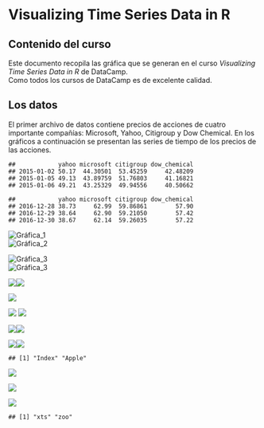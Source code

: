 Visualizing Time Series Data in R
================

## Contenido del curso

Este documento recopila las gráfica que se generan en el curso
*Visualizing Time Series Data in R* de DataCamp.  
Como todos los cursos de DataCamp es de excelente calidad.

## Los datos

El primer archivo de datos contiene precios de acciones de cuatro
importante compañías: Microsoft, Yahoo, Citigroup y Dow Chemical. En los
gráficos a continuación se presentan las series de tiempo de los precios
de las acciones.

    ##            yahoo microsoft citigroup dow_chemical
    ## 2015-01-02 50.17  44.30501  53.45259     42.48209
    ## 2015-01-05 49.13  43.89759  51.76803     41.16821
    ## 2015-01-06 49.21  43.25329  49.94556     40.50662

    ##            yahoo microsoft citigroup dow_chemical
    ## 2016-12-28 38.73     62.99  59.86861        57.90
    ## 2016-12-29 38.64     62.90  59.21050        57.42
    ## 2016-12-30 38.67     62.14  59.26035        57.22

<img src="codigo_curso2_files/figure-gfm/unnamed-chunk-3-1.png" title="Gráfica_1" alt="Gráfica_1" style="display: block; margin: auto;" />

<img src="codigo_curso2_files/figure-gfm/unnamed-chunk-4-1.png" title="Gráfica_2" alt="Gráfica_2" style="display: block; margin: auto;" />

<img src="codigo_curso2_files/figure-gfm/unnamed-chunk-5-1.png" title="Gráfica_3" alt="Gráfica_3" style="display: block; margin: auto;" /><img src="codigo_curso2_files/figure-gfm/unnamed-chunk-5-2.png" title="Gráfica_3" alt="Gráfica_3" style="display: block; margin: auto;" />

![](codigo_curso2_files/figure-gfm/unnamed-chunk-6-1.png)<!-- -->![](codigo_curso2_files/figure-gfm/unnamed-chunk-6-2.png)<!-- -->

![](codigo_curso2_files/figure-gfm/unnamed-chunk-7-1.png)<!-- -->

![](codigo_curso2_files/figure-gfm/unnamed-chunk-8-1.png)<!-- -->
![](codigo_curso2_files/figure-gfm/unnamed-chunk-9-1.png)<!-- -->

![](codigo_curso2_files/figure-gfm/unnamed-chunk-10-1.png)<!-- -->![](codigo_curso2_files/figure-gfm/unnamed-chunk-10-2.png)<!-- -->

![](codigo_curso2_files/figure-gfm/unnamed-chunk-11-1.png)<!-- -->![](codigo_curso2_files/figure-gfm/unnamed-chunk-11-2.png)<!-- -->

    ## [1] "Index" "Apple"

![](codigo_curso2_files/figure-gfm/unnamed-chunk-13-1.png)<!-- -->

![](codigo_curso2_files/figure-gfm/unnamed-chunk-14-1.png)<!-- -->

![](codigo_curso2_files/figure-gfm/unnamed-chunk-15-1.png)<!-- -->

    ## [1] "xts" "zoo"
